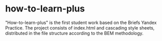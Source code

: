 # how-to-learn-plus

"How-to-learn-plus" is the first student work based on the Briefs Yandex Practice. The project consists of index.html and cascading style sheets, distributed in the file structure according to the BEM methodology.
